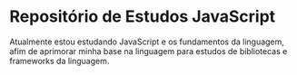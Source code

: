 # Repositório de Estudos JavaScript


Atualmente estou estudando JavaScript e os fundamentos da linguagem,
afim de aprimorar minha base na linguagem para estudos de bibliotecas e frameworks da linguagem.

